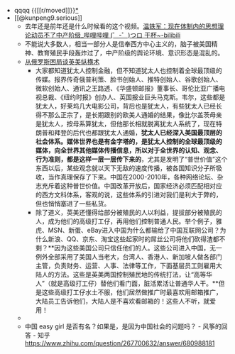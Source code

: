 - qqqq {{[[r/moved]]}}[*](((E1h8xzz8K)))
-  [[@kunpeng9.serious]]
    - 去年还是前年还是什么时候看的这个视频。[温铁军：现在体制内的思想理论动员不了中产阶级_哔哩哔哩 (゜-゜)つロ 干杯~-bilibili](https://www.bilibili.com/video/BV1Bf4y1S7Wu/?spm_id_from=333.788.videocard.1)
    - 不能说大多数人，相当一部分人是信奉西方中心主义的，脑子被美国精神、教育殖民手段轰炸过了，中产阶级的舆论环境、意识形态是混乱的。
    - [从俄罗斯困局谈英美纵横术](https://mp.weixin.qq.com/s?__biz=MzIwMzAwMzQxNw==&mid=2756653734&idx=1&sn=7fda365effe10b5b5093525e54b76fe8&chksm=b76d91d0801a18c6dd6bb5b5f1ad960cc692d67e40213d0529e2f3a47b930fcd7f28b486058d&scene=132#wechat_redirect)
        - 大家都知道犹太人控制金融，但不知道犹太人也控制着全球最顶级的传媒。报界传奇俄普利策、脸书创始人、推特创始人、谷歌创始人、微软创始人、通讯之王路透、《华盛顿邮报》董事长、哥伦比亚广播电视总裁、《纽约时报》创办人、英国报业巨头马克斯。韦尔，这些都是犹太人，好莱坞几大电影公司，背后也是犹太人，有些犹太人已经长得不那么正宗了，是长期跟别的欧美人通婚的结果，像比尔盖茨母亲是犹太人，按母系算犹太，但他那长相就脱离犹太人系统了，现在特朗普和拜登的后代也都跟犹太人通婚，**犹太人已经深入美国最顶层的社会体系。媒体世界也是有金字塔的，是犹太人控制的全球最顶级的媒体，向全世界其他媒体传播信息，所以对于全世界的认知、观念、行为准则，都是这样一层一层传下来的**，尤其是发明了“普世价值”这个东西以后，某些观念就以天下无敌的速度传播，被各国知识分子所吸收，当作真理保存了下来。中国在2000-2010年，各种网络论坛、杂志充斥着这种普世价值。中国改革开放后，国家经济必须匹配相对应的西方文科体系，客观的说，这些体系的引进对我们是利大于弊的，但也悄悄塞进了一些私货。
        - 除了道义，英美还懂得给部分被殖民的人以利益，提拔部分被殖民的人，成为他们的高级打工仔，再用他们控制普通人民。举个例子，雅虎、MSN、新蛋、eBay进入中国为什么都输给了中国互联网公司？为什么新浪、QQ、京东、淘宝这些起家时的屌丝公司将他们砍得渣都不剩？**因为这些美国公司只信任他们的人。这些公司进入中国，无一例外全部采用了美国人当老大，台湾人、香港人、新加坡人做各部门主管，负责财务、运营、人事、法律等工作，下面基层员工则雇用大陆人的方法。这些是英美两国控制殖民地的传统打法，让“高等华人”（就是高级打工仔）替他们看门面，脏活累活让普通华人干。**但是这些高级打工仔水土不服，他们居然做推广时最喜欢用邮箱推广，大陆员工告诉他们，大陆人是不喜欢看邮箱的！这些人不听，就爱用！
    - 
    - 中国 easy girl 是否有名？如果是，是因为中国社会的问题吗？ - 风筝的回答 - 知乎
https://www.zhihu.com/question/267700632/answer/680988181
